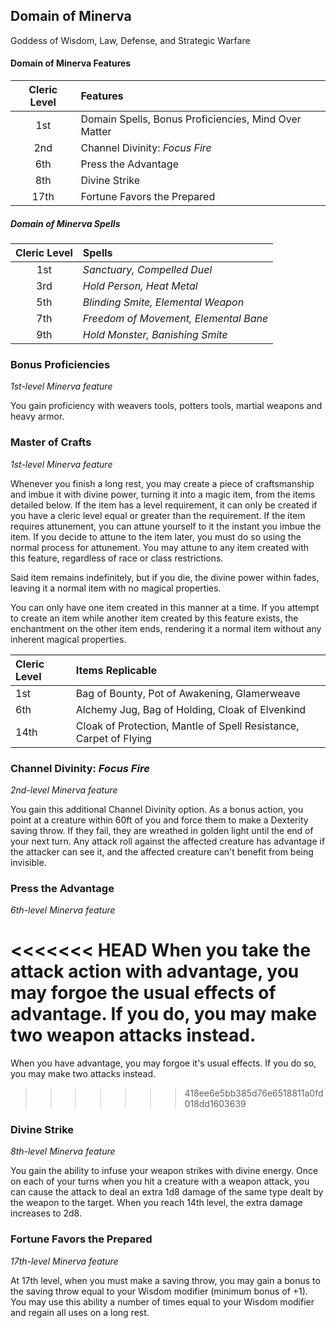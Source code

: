 ## Domain of Minerva

Goddess of Wisdom, Law, Defense, and Strategic Warfare

#### Domain of Minerva Features

| Cleric Level | Features                                             |
| :----------: | :--------------------------------------------------- |
|     1st      | Domain Spells, Bonus Proficiencies, Mind Over Matter |
|     2nd      | Channel Divinity: _Focus Fire_                       |
|     6th      | Press the Advantage                                  |
|     8th      | Divine Strike                                        |
|     17th     | Fortune Favors the Prepared                          |

##### Domain of Minerva Spells

| Cleric Level | Spells                                |
| :----------: | :------------------------------------ |
|     1st      | _Sanctuary, Compelled Duel_           |
|     3rd      | _Hold Person, Heat Metal_             |
|     5th      | _Blinding Smite, Elemental Weapon_    |
|     7th      | _Freedom of Movement, Elemental Bane_ |
|     9th      | _Hold Monster, Banishing Smite_       |

### Bonus Proficiencies

_1st-level Minerva feature_

You gain proficiency with weavers tools, potters tools, martial weapons and heavy armor.

### Master of Crafts

_1st-level Minerva feature_

Whenever you finish a long rest, you may create a piece of craftsmanship and imbue it with divine power, turning it into a magic item, from the items detailed below. If the item has a level requirement, it can only be created if you have a cleric level equal or greater than the requirement. If the item requires attunement, you can attune yourself to it the instant you imbue the item. If you decide to attune to the item later, you must do so using the normal process for attunement. You may attune to any item created with this feature, regardless of race or class restrictions.

Said item remains indefinitely, but if you die, the divine power within fades, leaving it a normal item with no magical properties.

You can only have one item created in this manner at a time. If you attempt to create an item while another item created by this feature exists, the enchantment on the other item ends, rendering it a normal item without any inherent magical properties.

| Cleric Level | Items Replicable                                                  |
| :----------- | :---------------------------------------------------------------- |
| 1st          | Bag of Bounty, Pot of Awakening, Glamerweave                      |
| 6th          | Alchemy Jug, Bag of Holding, Cloak of Elvenkind                   |
| 14th         | Cloak of Protection, Mantle of Spell Resistance, Carpet of Flying |

### Channel Divinity: _Focus Fire_

_2nd-level Minerva feature_

You gain this additional Channel Divinity option. As a bonus action, you point at a creature within 60ft of you and force them to make a Dexterity saving throw. If they fail, they are wreathed in golden light until the end of your next turn. Any attack roll against the affected creature has advantage if the attacker can see it, and the affected creature can't benefit from being invisible.

### Press the Advantage

_6th-level Minerva feature_

<<<<<<< HEAD
When you take the attack action with advantage, you may forgoe the usual effects of advantage. If you do, you may make two weapon attacks instead.
=======
When you have advantage, you may forgoe it's usual effects. If you do so, you may make two attacks instead.

> > > > > > > 418ee6e5bb385d76e6518811a0fd018dd1603639

### Divine Strike

_8th-level Minerva feature_

You gain the ability to infuse your weapon strikes with divine energy. Once on each of your turns when you hit a creature with a weapon attack, you can cause the attack to deal an extra 1d8 damage of the same type dealt by the weapon to the target. When you reach 14th level, the extra damage increases to 2d8.

### Fortune Favors the Prepared

_17th-level Minerva feature_

At 17th level, when you must make a saving throw, you may gain a bonus to the saving throw equal to your Wisdom modifier (minimum bonus of +1). You may use this ability a number of times equal to your Wisdom modifier and regain all uses on a long rest.
